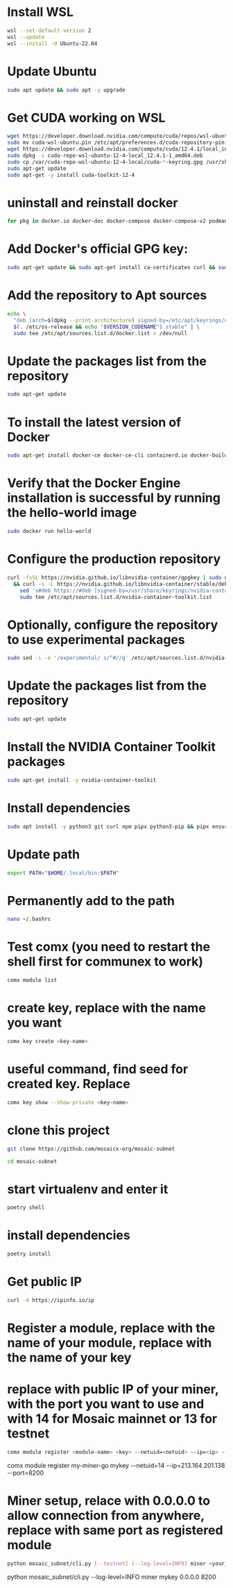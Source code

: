 # Install WSL
```sh
wsl --set-default-version 2
wsl --update
wsl --install -d Ubuntu-22.04 
```

# Update Ubuntu
```sh
sudo apt update && sudo apt -y upgrade
```

# Get CUDA working on WSL
```sh
wget https://developer.download.nvidia.com/compute/cuda/repos/wsl-ubuntu/x86_64/cuda-wsl-ubuntu.pin
sudo mv cuda-wsl-ubuntu.pin /etc/apt/preferences.d/cuda-repository-pin-600
wget https://developer.download.nvidia.com/compute/cuda/12.4.1/local_installers/cuda-repo-wsl-ubuntu-12-4-local_12.4.1-1_amd64.deb
sudo dpkg -i cuda-repo-wsl-ubuntu-12-4-local_12.4.1-1_amd64.deb
sudo cp /var/cuda-repo-wsl-ubuntu-12-4-local/cuda-*-keyring.gpg /usr/share/keyrings/
sudo apt-get update
sudo apt-get -y install cuda-toolkit-12-4
```

# uninstall and reinstall docker
```sh
for pkg in docker.io docker-doc docker-compose docker-compose-v2 podman-docker containerd runc; do sudo apt-get remove $pkg; done
```

# Add Docker's official GPG key:
```sh
sudo apt-get update && sudo apt-get install ca-certificates curl && sudo install -m 0755 -d /etc/apt/keyrings && sudo curl -fsSL https://download.docker.com/linux/ubuntu/gpg -o /etc/apt/keyrings/docker.asc && sudo chmod a+r /etc/apt/keyrings/docker.asc
```

# Add the repository to Apt sources
```sh
echo \
  "deb [arch=$(dpkg --print-architecture) signed-by=/etc/apt/keyrings/docker.asc] https://download.docker.com/linux/ubuntu \
  $(. /etc/os-release && echo "$VERSION_CODENAME") stable" | \
  sudo tee /etc/apt/sources.list.d/docker.list > /dev/null
```

# Update the packages list from the repository
```sh
sudo apt-get update
```

# To install the latest version of Docker
```sh
sudo apt-get install docker-ce docker-ce-cli containerd.io docker-buildx-plugin docker-compose-plugin -y
```


# Verify that the Docker Engine installation is successful by running the hello-world image
```sh
sudo docker run hello-world
```


# Configure the production repository
```sh
curl -fsSL https://nvidia.github.io/libnvidia-container/gpgkey | sudo gpg --dearmor -o /usr/share/keyrings/nvidia-container-toolkit-keyring.gpg \
  && curl -s -L https://nvidia.github.io/libnvidia-container/stable/deb/nvidia-container-toolkit.list | \
    sed 's#deb https://#deb [signed-by=/usr/share/keyrings/nvidia-container-toolkit-keyring.gpg] https://#g' | \
    sudo tee /etc/apt/sources.list.d/nvidia-container-toolkit.list
```


# Optionally, configure the repository to use experimental packages
```sh
sudo sed -i -e '/experimental/ s/^#//g' /etc/apt/sources.list.d/nvidia-container-toolkit.list
```


# Update the packages list from the repository
```sh
sudo apt-get update
```


# Install the NVIDIA Container Toolkit packages
```sh
sudo apt-get install -y nvidia-container-toolkit
```


# Install dependencies
```sh
sudo apt install -y python3 git curl npm pipx python3-pip && pipx ensurepath && pipx install poetry && pip install communex && sudo npm install pm2 -g
```


# Update path
```sh
export PATH="$HOME/.local/bin:$PATH"
```


# Permanently add to the path
```sh
nano ~/.bashrc 
```


# Test comx (you need to restart the shell first for communex to work)
```sh
comx module list
```


# create key, replace <key-name> with the name you want
```sh
comx key create <key-name>
```


# useful command, find seed for created key. Replace <key-name>
```sh
comx key show --show-private <key-name>
```


# clone this project
```sh
git clone https://github.com/mosaicx-org/mosaic-subnet
```

```sh
cd mosaic-subnet
```


# start virtualenv and enter it
```sh
poetry shell
```


# install dependencies
```sh
poetry install
```

# Get public IP
```sh
curl -4 https://ipinfo.io/ip
```

# Register a module, replace <module-name> with the name of your module, replace <key> with the name of your key
# replace <ip> with public IP of your miner, <port> with the port you want to use and <netuid> with 14 for Mosaic mainnet or 13 for testnet
```sh
comx module register <module-name> <key> --netuid=<netuid> --ip=<ip> --port=<port>
```

comx module register my-miner-go mykey --netuid=14 --ip=213.164.201.138 --port=8200

# Miner setup, relace <host> with 0.0.0.0 to allow connection from anywhere, replace <port> with same port as registered module
```sh
python mosaic_subnet/cli.py [--testnet] [--log-level=INFO] miner <your_commune_key> <host> <port>
```

python mosaic_subnet/cli.py --log-level=INFO miner mykey 0.0.0.0 8200



















